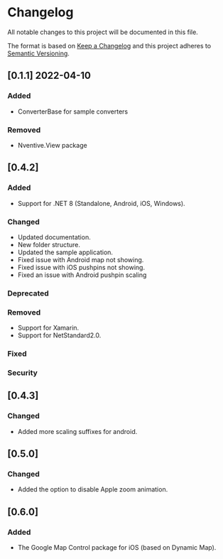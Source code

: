 # Changelog

All notable changes to this project will be documented in this file.

The format is based on [Keep a Changelog](http://keepachangelog.com/en/1.0.0/)
and this project adheres to [Semantic Versioning](http://semver.org/spec/v2.0.0.html).

## [0.1.1] 2022-04-10

### Added

- ConverterBase for sample converters

### Removed

- Nventive.View package

## [0.4.2]

### Added

- Support for .NET 8 (Standalone, Android, iOS, Windows).

### Changed

- Updated documentation.
- New folder structure.
- Updated the sample application.
- Fixed issue with Android map not showing.
- Fixed issue with iOS pushpins not showing.
- Fixed an issue with Android pushpin scaling

### Deprecated

### Removed

- Support for Xamarin.
- Support for NetStandard2.0.

### Fixed

### Security

## [0.4.3]

### Changed

- Added more scaling suffixes for android.

## [0.5.0]

### Changed

- Added the option to disable Apple zoom animation.

## [0.6.0]

### Added

- The Google Map Control package for iOS (based on Dynamic Map).
